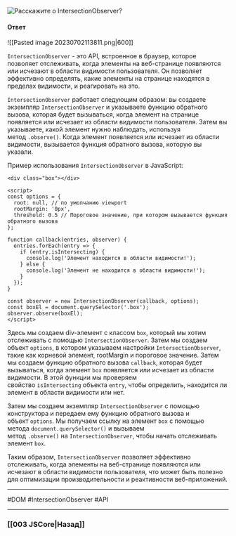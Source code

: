 ![Расскажите о `IntersectionObserver`?](https://youtu.be/hL5yFo9Pms4?t=28)

#### Ответ

![[Pasted image 20230702113811.png|600]]

`IntersectionObserver` - это API, встроенное в браузер, которое позволяет отслеживать, когда элементы на веб-странице появляются или исчезают в области видимости пользователя. Он позволяет эффективно определять, какие элементы на странице находятся в пределах видимости, и реагировать на это.

`IntersectionObserver` работает следующим образом: вы создаете экземпляр `IntersectionObserver` и указываете функцию обратного вызова, которая будет вызываться, когда элемент на странице появляется или исчезает из области видимости пользователя. Затем вы указываете, какой элемент нужно наблюдать, используя метод `.observe()`. Когда элемент появляется или исчезает из области видимости, вызывается функция обратного вызова, которую вы указали.

Пример использования `IntersectionObserver` в JavaScript:

```
<div class="box"></div>

<script>
const options = {
  root: null, // по умолчанию viewport
  rootMargin: '0px',
  threshold: 0.5 // Пороговое значение, при котором вызывается функция обратного вызова
};

function callback(entries, observer) {
  entries.forEach(entry => {
    if (entry.isIntersecting) {
      console.log('Элемент находится в области видимости!');
    } else {
      console.log('Элемент не находится в области видимости!');
    }
  });
}

const observer = new IntersectionObserver(callback, options);
const boxEl = document.querySelector('.box');
observer.observe(boxEl);
</script>
```

Здесь мы создаем div-элемент с классом `box`, который мы хотим отслеживать с помощью `IntersectionObserver`. Затем мы создаем объект `options`, в котором указываем настройки `IntersectionObserver`, такие как корневой элемент, rootMargin и пороговое значение. Затем мы создаем функцию обратного вызова `callback`, которая будет вызываться, когда элемент `box` появляется или исчезает из области видимости. В этой функции мы проверяем свойство `isIntersecting` объекта `entry`, чтобы определить, находится ли элемент в области видимости или нет.

Затем мы создаем экземпляр `IntersectionObserver` с помощью конструктора и передаем ему функцию обратного вызова и объект `options`. Мы получаем ссылку на элемент `box` с помощью метода `document.querySelector()` и вызываем метод `.observe()` на `IntersectionObserver`, чтобы начать отслеживать элемент `box`.

Таким образом, `IntersectionObserver` позволяет эффективно отслеживать, когда элементы на веб-странице появляются или исчезают в области видимости пользователя, что может быть полезно для оптимизации производительности и реактивности веб-приложений.

___
#DOM #IntersectionObserver #API 

___

### [[003 JSCore|Назад]]